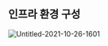 ## 인프라 환경 구성

![Untitled-2021-10-26-1601](https://user-images.githubusercontent.com/79683414/139232038-0c9454d5-949a-4934-b439-84b9db31f8c7.png)

